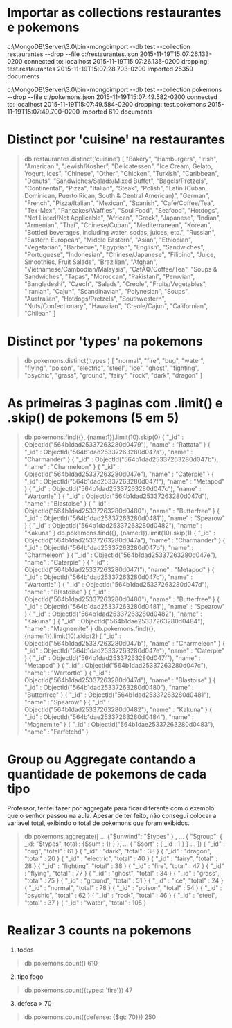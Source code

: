 # Importar as collections restaurantes e pokemons

c:\MongoDB\Server\3.0\bin>mongoimport --db test --collection restaurantes --drop --file c:/restaurantes.json
2015-11-19T15:07:26.133-0200    connected to: localhost
2015-11-19T15:07:26.135-0200    dropping: test.restaurantes
2015-11-19T15:07:28.703-0200    imported 25359 documents

c:\MongoDB\Server\3.0\bin>mongoimport --db test --collection pokemons --drop --file c:/pokemons.json
2015-11-19T15:07:49.582-0200    connected to: localhost
2015-11-19T15:07:49.584-0200    dropping: test.pokemons
2015-11-19T15:07:49.700-0200    imported 610 documents

# Distinct por 'cuisine' na restaurantes

> db.restaurantes.distinct('cuisine')
[
        "Bakery",
        "Hamburgers",
        "Irish",
        "American ",
        "Jewish/Kosher",
        "Delicatessen",
        "Ice Cream, Gelato, Yogurt, Ices",
        "Chinese",
        "Other",
        "Chicken",
        "Turkish",
        "Caribbean",
        "Donuts",
        "Sandwiches/Salads/Mixed Buffet",
        "Bagels/Pretzels",
        "Continental",
        "Pizza",
        "Italian",
        "Steak",
        "Polish",
        "Latin (Cuban, Dominican, Puerto Rican, South & Central American)",
        "German",
        "French",
        "Pizza/Italian",
        "Mexican",
        "Spanish",
        "Café/Coffee/Tea",
        "Tex-Mex",
        "Pancakes/Waffles",
        "Soul Food",
        "Seafood",
        "Hotdogs",
        "Not Listed/Not Applicable",
        "African",
        "Greek",
        "Japanese",
        "Indian",
        "Armenian",
        "Thai",
        "Chinese/Cuban",
        "Mediterranean",
        "Korean",
        "Bottled beverages, including water, sodas, juices, etc.",
        "Russian",
        "Eastern European",
        "Middle Eastern",
        "Asian",
        "Ethiopian",
        "Vegetarian",
        "Barbecue",
        "Egyptian",
        "English",
        "Sandwiches",
        "Portuguese",
        "Indonesian",
        "Chinese/Japanese",
        "Filipino",
        "Juice, Smoothies, Fruit Salads",
        "Brazilian",
        "Afghan",
        "Vietnamese/Cambodian/Malaysia",
        "CafÃ©/Coffee/Tea",
        "Soups & Sandwiches",
        "Tapas",
        "Moroccan",
        "Pakistani",
        "Peruvian",
        "Bangladeshi",
        "Czech",
        "Salads",
        "Creole",
        "Fruits/Vegetables",
        "Iranian",
        "Cajun",
        "Scandinavian",
        "Polynesian",
        "Soups",
        "Australian",
        "Hotdogs/Pretzels",
        "Southwestern",
        "Nuts/Confectionary",
        "Hawaiian",
        "Creole/Cajun",
        "Californian",
        "Chilean"
]

# Distinct por 'types' na pokemons

> db.pokemons.distinct('types')
[
        "normal",
        "fire",
        "bug",
        "water",
        "flying",
        "poison",
        "electric",
        "steel",
        "ice",
        "ghost",
        "fighting",
        "psychic",
        "grass",
        "ground",
        "fairy",
        "rock",
        "dark",
        "dragon"
]

# As primeiras 3 paginas com .limit() e .skip() de pokemons (5 em 5)

> db.pokemons.find({}, {name:1}).limit(10).skip(0)
{ "_id" : ObjectId("564b1dad25337263280d0479"), "name" : "Rattata" }
{ "_id" : ObjectId("564b1dad25337263280d047a"), "name" : "Charmander" }
{ "_id" : ObjectId("564b1dad25337263280d047b"), "name" : "Charmeleon" }
{ "_id" : ObjectId("564b1dad25337263280d047e"), "name" : "Caterpie" }
{ "_id" : ObjectId("564b1dad25337263280d047f"), "name" : "Metapod" }
{ "_id" : ObjectId("564b1dad25337263280d047c"), "name" : "Wartortle" }
{ "_id" : ObjectId("564b1dad25337263280d047d"), "name" : "Blastoise" }
{ "_id" : ObjectId("564b1dad25337263280d0480"), "name" : "Butterfree" }
{ "_id" : ObjectId("564b1dad25337263280d0481"), "name" : "Spearow" }
{ "_id" : ObjectId("564b1dad25337263280d0482"), "name" : "Kakuna" }
> db.pokemons.find({}, {name:1}).limit(10).skip(1)
{ "_id" : ObjectId("564b1dad25337263280d047a"), "name" : "Charmander" }
{ "_id" : ObjectId("564b1dad25337263280d047b"), "name" : "Charmeleon" }
{ "_id" : ObjectId("564b1dad25337263280d047e"), "name" : "Caterpie" }
{ "_id" : ObjectId("564b1dad25337263280d047f"), "name" : "Metapod" }
{ "_id" : ObjectId("564b1dad25337263280d047c"), "name" : "Wartortle" }
{ "_id" : ObjectId("564b1dad25337263280d047d"), "name" : "Blastoise" }
{ "_id" : ObjectId("564b1dad25337263280d0480"), "name" : "Butterfree" }
{ "_id" : ObjectId("564b1dad25337263280d0481"), "name" : "Spearow" }
{ "_id" : ObjectId("564b1dad25337263280d0482"), "name" : "Kakuna" }
{ "_id" : ObjectId("564b1dae25337263280d0484"), "name" : "Magnemite" }
> db.pokemons.find({}, {name:1}).limit(10).skip(2)
{ "_id" : ObjectId("564b1dad25337263280d047b"), "name" : "Charmeleon" }
{ "_id" : ObjectId("564b1dad25337263280d047e"), "name" : "Caterpie" }
{ "_id" : ObjectId("564b1dad25337263280d047f"), "name" : "Metapod" }
{ "_id" : ObjectId("564b1dad25337263280d047c"), "name" : "Wartortle" }
{ "_id" : ObjectId("564b1dad25337263280d047d"), "name" : "Blastoise" }
{ "_id" : ObjectId("564b1dad25337263280d0480"), "name" : "Butterfree" }
{ "_id" : ObjectId("564b1dad25337263280d0481"), "name" : "Spearow" }
{ "_id" : ObjectId("564b1dad25337263280d0482"), "name" : "Kakuna" }
{ "_id" : ObjectId("564b1dae25337263280d0484"), "name" : "Magnemite" }
{ "_id" : ObjectId("564b1dae25337263280d0483"), "name" : "Farfetchd" }

# Group ou Aggregate contando a quantidade de pokemons de cada tipo
Professor, tentei fazer por aggregate para ficar diferente com o exemplo que o senhor passou na aula. Apesar de ter feito, não consegui colocar a variavel total, exibindo o total de pokemons que foram exibidos.
> db.pokemons.aggregate([
...         {"$unwind": "$types" } ,
...         { "$group": { _id: "$types", total : {$sum : 1} } },
...         { "$sort" : { _id : 1 } }
...     ])
{ "_id" : "bug", "total" : 61 }
{ "_id" : "dark", "total" : 38 }
{ "_id" : "dragon", "total" : 20 }
{ "_id" : "electric", "total" : 40 }
{ "_id" : "fairy", "total" : 28 }
{ "_id" : "fighting", "total" : 38 }
{ "_id" : "fire", "total" : 47 }
{ "_id" : "flying", "total" : 77 }
{ "_id" : "ghost", "total" : 34 }
{ "_id" : "grass", "total" : 75 }
{ "_id" : "ground", "total" : 51 }
{ "_id" : "ice", "total" : 24 }
{ "_id" : "normal", "total" : 78 }
{ "_id" : "poison", "total" : 54 }
{ "_id" : "psychic", "total" : 62 }
{ "_id" : "rock", "total" : 46 }
{ "_id" : "steel", "total" : 37 }
{ "_id" : "water", "total" : 105 }

# Realizar 3 counts na pokemons

1. todos
> db.pokemons.count()
610

2. tipo fogo
> db.pokemons.count({types: 'fire'})
47

3. defesa > 70
> db.pokemons.count({defense: {$gt: 70}})
250
